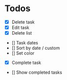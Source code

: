 # Todos
- [x] Delete task
- [x] Edit task
- [x] Delete list
- [] Task dates
- [] Sort by date / custom
- [] Set color
- [x] Complete task
- [] Show completed tasks
